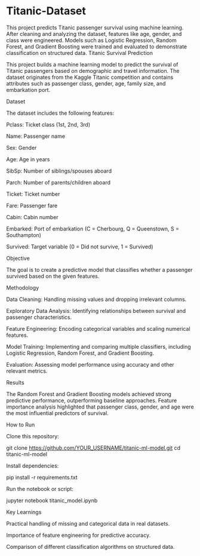 # Titanic-Dataset
This project predicts Titanic passenger survival using machine learning. After cleaning and analyzing the dataset, features like age, gender, and class were engineered. Models such as Logistic Regression, Random Forest, and Gradient Boosting were trained and evaluated to demonstrate classification on structured data.
Titanic Survival Prediction

This project builds a machine learning model to predict the survival of Titanic passengers based on demographic and travel information. The dataset originates from the Kaggle Titanic competition and contains attributes such as passenger class, gender, age, family size, and embarkation port.

Dataset

The dataset includes the following features:

Pclass: Ticket class (1st, 2nd, 3rd)

Name: Passenger name

Sex: Gender

Age: Age in years

SibSp: Number of siblings/spouses aboard

Parch: Number of parents/children aboard

Ticket: Ticket number

Fare: Passenger fare

Cabin: Cabin number

Embarked: Port of embarkation (C = Cherbourg, Q = Queenstown, S = Southampton)

Survived: Target variable (0 = Did not survive, 1 = Survived)

Objective

The goal is to create a predictive model that classifies whether a passenger survived based on the given features.

Methodology

Data Cleaning: Handling missing values and dropping irrelevant columns.

Exploratory Data Analysis: Identifying relationships between survival and passenger characteristics.

Feature Engineering: Encoding categorical variables and scaling numerical features.

Model Training: Implementing and comparing multiple classifiers, including Logistic Regression, Random Forest, and Gradient Boosting.

Evaluation: Assessing model performance using accuracy and other relevant metrics.

Results

The Random Forest and Gradient Boosting models achieved strong predictive performance, outperforming baseline approaches. Feature importance analysis highlighted that passenger class, gender, and age were the most influential predictors of survival.

How to Run

Clone this repository:

git clone https://github.com/YOUR_USERNAME/titanic-ml-model.git
cd titanic-ml-model


Install dependencies:

pip install -r requirements.txt


Run the notebook or script:

jupyter notebook titanic_model.ipynb

Key Learnings

Practical handling of missing and categorical data in real datasets.

Importance of feature engineering for predictive accuracy.

Comparison of different classification algorithms on structured data.
